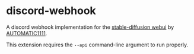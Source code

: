 # discord-webhook

A discord webhook implementation for the [stable-diffusion webui](https://github.com/AUTOMATIC1111/stable-diffusion-webui) by [AUTOMATIC1111](https://github.com/AUTOMATIC1111).

This extension requires the `--api` command-line argument to run properly.
